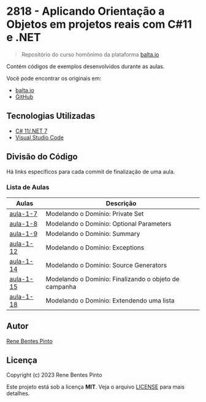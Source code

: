 # 2818 - Aplicando Orientação a Objetos em projetos reais com C#11 e .NET

> Repositório do curso homônimo da plataforma [balta.io](https://balta.io)

Contém códigos de exemplos desenvolvidos durante as aulas.

Você pode encontrar os originais em:

- [balta.io](https://balta.io/cursos/aplicando-orientacao-a-objetos-em-projetos-reais-com-csharp-11-e-dotnet-7)
- [GitHub](https://github.com/balta-io/2818)

## Tecnologias Utilizadas

- [C# 11/.NET 7](https://dot.net)
- [Visual Studio Code](https://code.visualstudio.com)

## Divisão do Código

Há links específicos para cada commit de finalização de uma aula.

### Lista de Aulas

| Aulas                             | Descrição                                             |
| --------------------------------- | ----------------------------------------------------- |
| [aula-1-7](../../commit/5d76479)  | Modelando o Domínio: Private Set                      |
| [aula-1-8](../../commit/c4e9cfc)  | Modelando o Domínio: Optional Parameters              |
| [aula-1-9](../../commit/7213383)  | Modelando o Domínio: Summary                          |
| [aula-1-12](../../commit/c797e97) | Modelando o Domínio: Exceptions                       |
| [aula-1-14](../../commit/7d33ed1) | Modelando o Domínio: Source Generators                |
| [aula-1-15](../../commit/e801338) | Modelando o Domínio: Finalizando o objeto de campanha |
| [aula-1-18](../../commit/2914841) | Modelando o Domínio: Extendendo uma lista             |

## Autor

[Rene Bentes Pinto](http://github.com/renebentes)

## Licença

Copyright (c) 2023 Rene Bentes Pinto

Este projeto está sob a licença **MIT**. Veja o arquivo [LICENSE](LICENSE) para mais detalhes.
